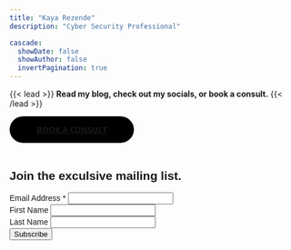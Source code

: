 ```yaml
---
title: "Kaya Rezende"
description: "Cyber Security Professional"

cascade:
  showDate: false
  showAuthor: false
  invertPagination: true
---
```


<!-- Button Class -->

<style>
Button

.btn-1,
.btn-1 *,
.btn-1 :after,
.btn-1 :before,
.btn-1:after,
.btn-1:before {
  border: 0 solid;
  box-sizing: border-box;
}
.btn-1 {
  -webkit-tap-highlight-color: transparent;
  -webkit-appearance: button;
  background-color: #000;
  background-image: none;
  color: #fff;
  cursor: pointer;
  font-family: ui-sans-serif, system-ui, -apple-system, BlinkMacSystemFont,
    Segoe UI, Roboto, Helvetica Neue, Arial, Noto Sans, sans-serif,
    Apple Color Emoji, Segoe UI Emoji, Segoe UI Symbol, Noto Color Emoji;
  font-size: 100%;
  font-weight: 900;
  line-height: 1.5;
  margin: 0;
  -webkit-mask-image: -webkit-radial-gradient(#000, #fff);
  padding: 0;
  text-transform: uppercase;
}
.btn-1:disabled {
  cursor: default;
}
.btn-1:-moz-focusring {
  outline: auto;
}
.btn-1 svg {
  display: block;
  vertical-align: middle;
}
.btn-1 [hidden] {
  display: none;
}
.btn-1 {
  border-radius: 99rem;
  border-width: 2px;
  padding: 0.8rem 3rem;
}
.btn-1:hover {
  color: #000000;
}
</style>

{{< lead >}}
**Read my blog, check out my socials, or book a consult.**
{{< /lead >}}
<!-- Calendly link widget begin -->
<link href="https://assets.calendly.com/assets/external/widget.css" rel="stylesheet">
<script src="https://assets.calendly.com/assets/external/widget.js" type="text/javascript" async></script>
<a class="btn-1" href="" onclick="Calendly.initPopupWidget({url: 'https://calendly.com/kayarezende-consult'});return false;">Book a Consult</a>
<!-- Calendly link widget end -->


<br />
<br />

<!-- Begin Mailchimp Signup Form -->
<link href="//cdn-images.mailchimp.com/embedcode/classic-071822.css" rel="stylesheet" type="text/css">
<style type="text/css">
	#mc_embed_signup{background:#FFFFF; clear:left; font:14px Helvetica,Arial,sans-serif;  width:500px;}
	/* Add your own Mailchimp form style overrides in your site stylesheet or in this style block.
	   We recommend moving this block and the preceding CSS link to the HEAD of your HTML file. */
</style>
<div id="mc_embed_signup">
    <form action="https://remarkablyvivid.us20.list-manage.com/subscribe/post?u=62df5f49d8b5faa0800c1133a&amp;id=6993178d5d&amp;f_id=00ecb7e6f0" method="post" id="mc-embedded-subscribe-form" name="mc-embedded-subscribe-form" class="validate" target="_blank" novalidate>
        <div id="mc_embed_signup_scroll">
        <h2 class="text-center">Join the exculsive mailing list.</h2>

<div class="mc-field-group">
	<label for="mce-EMAIL">Email Address  <span class="asterisk">*</span>
</label>
	<input type="email" value="" name="EMAIL" class="required email" id="mce-EMAIL" required>
	<span id="mce-EMAIL-HELPERTEXT" class="helper_text"></span>
</div>
<div class="mc-field-group">
	<label for="mce-FNAME">First Name </label>
	<input type="text" value="" name="FNAME" class="" id="mce-FNAME">
	<span id="mce-FNAME-HELPERTEXT" class="helper_text"></span>
</div>
<div class="mc-field-group">
	<label for="mce-LNAME">Last Name </label>
	<input type="text" value="" name="LNAME" class="" id="mce-LNAME">
	<span id="mce-LNAME-HELPERTEXT" class="helper_text"></span>

</div>
	<div id="mce-responses" class="clear foot">
		<div class="response" id="mce-error-response" style="display:none"></div>
		<div class="response" id="mce-success-response" style="display:none"></div>
	</div>    <!-- real people should not fill this in and expect good things - do not remove this or risk form bot signups-->
    <div style="position: absolute; right: 5000px;" aria-hidden="true">
    <input type="text" name="b_62df5f49d8b5faa0800c1133a_6993178d5d" tabindex="-1" value="">
    </div>
        <div class="optionalParent">
            <div class="clear foot">
                <input type="submit" value="Subscribe" name="subscribe" id="mc-embedded-subscribe" class="button">
                <p class="brandingLogo"><a href="http://eepurl.com/iemkYH" title="Mailchimp - email marketing made easy and fun"></a></p>
            </div>
        </div>
    </div>

</form>
</div>
<script type='text/javascript' src='//s3.amazonaws.com/downloads.mailchimp.com/js/mc-validate.js'></script><script type='text/javascript'>(function($) {window.fnames = new Array(); window.ftypes = new Array();fnames[0]='EMAIL';ftypes[0]='email';fnames[1]='FNAME';ftypes[1]='text';fnames[2]='LNAME';ftypes[2]='text';fnames[3]='ADDRESS';ftypes[3]='address';fnames[4]='PHONE';ftypes[4]='phone';fnames[5]='BIRTHDAY';ftypes[5]='birthday';fnames[6]='COMPANY';ftypes[6]='text';}(jQuery));var $mcj = jQuery.noConflict(true);</script>
<!--End mc_embed_signup-->



